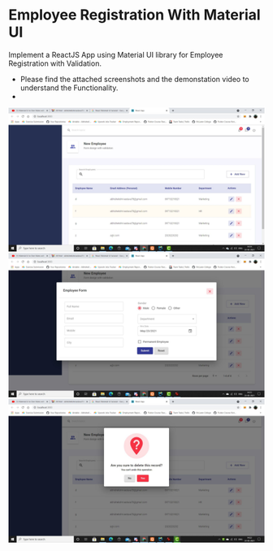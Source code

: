 # Employee Registration With Material UI 
Implement a ReactJS App using Material UI library for Employee Registration with Validation.

- Please find the attached screenshots and the demonstation video to understand the Functionality.
- 
![image1](./1.jpg)
![image2](./2.jpg)
![image3](./3.jpg)

